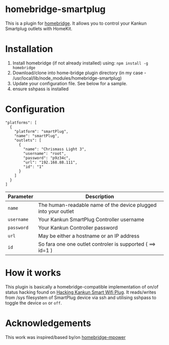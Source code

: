 # homebridge-smartplug
This is a plugin for [homebridge](https://github.com/nfarina/homebridge). It allows you to control your Kankun Smartplug outlets with HomeKit.

# Installation

1. Install homebridge (if not already installed) using: `npm install -g homebridge`
2. Download/clone into home-bridge plugin directory (in my case - /usr/local/lib/node_modules/homebridge-smartplug)
3. Update your configuration file. See below for a sample.
4. ensure sshpass is installed

# Configuration

```
"platforms": [
  {
    "platform": "smartPlug",
    "name": "smartPlug",
    "outlets": [
      {
        "name": "Chrismass Light 3",
        "username": "root",
        "password": "p9z34c",
        "url": "192.168.88.111",
        "id": "1"
      }
    ]
  }
]
```

| Parameter | Description |
|------------|-------------------------------------------------------------------------------------------------------------------------------------------------------------------------------------------------------------------------------------------------|
| `name` | The human-readable name of the device plugged into your outlet |
| `username` | Your Kankun SmartPlug Controller username |
| `password` | Your Kankun Controller password |
| `url` | May be either a hostname or an IP address |
| `id` | So fara one one outlet controler is supported ( ==> id=1 )  |


# How it works
This plugin is basically a homebridge-compatible implementation of on/of status hacking found  on [Hacking Kankun Smart Wifi Plug](http://www.anites.com/2015/01/hacking-kankun-smart-wifi-plug.html). It reads/writes from /sys filesystem of SmartPlug device via ssh and utilising sshpass to toggle the device `on` or `off`.

# Acknowledgements
This work was inspired/based by/on [homebridge-mpower](git+https://github.com/wr/homebridge-mpower.git) 

